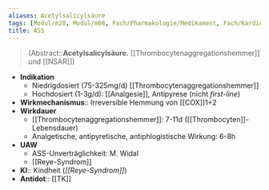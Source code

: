 ```yaml
---
aliases: Acetylsalicylsäure
tags: [Modul/m20, Modul/m08, Fach/Pharmakologie/Medikament, Fach/Kardiologie, Fach/Hämatologie]
title: ASS
---
```

> (Abstract::**Acetylsalicylsäure.** [[Thrombocytenaggregationshemmer]] und [[NSAR]])
- **Indikation**
	- Niedrigdosiert (75-325mg/d) [[Thrombocytenaggregationshemmer]]
	- Hochdosiert (1-3g/d): [[Analgesie]], Antipyrese (nicht *first-line*)
- **Wirkmechanismus**:: Irreversible Hemmung von [[COX]]1+2
- **Wirkdauer**
	- [[Thrombocytenaggregationshemmer]]: 7-11d ([[Thrombocyten]]-Lebensdauer)
	- Analgetische, antipyretische, antiphlogistische Wirkung: 6-8h
- **UAW**
	- ASS-Unverträglichkeit: M. Widal
	- [[Reye-Syndrom]]
- **KI**:: Kindheit (*[[Reye-Syndrom]]*)
- **Antidot**:: [[TK]]